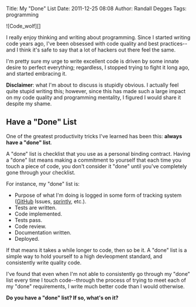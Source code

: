 Title: My "Done" List
Date: 2011-12-25 08:08
Author: Randall Degges
Tags: programming


![Code_wolf][]

I really enjoy thinking and writing about programming. Since I started writing
code years ago, I've been obsessed with code quality and best practices--and I
think it's safe to say that a lot of hackers out there feel the same.

I'm pretty sure my urge to write excellent code is driven by some innate desire
to perfect everything; regardless, I stopped trying to fight it long ago, and
started embracing it.

**Disclaimer**: what I'm about to discuss is stupidly obvious. I actually feel
quite stupid writing this; however, since this has made such a large impact on
my code quality and programming mentality, I figured I would share it despite my
shame.


## Have a "Done" List

One of the greatest productivity tricks I've learned has been this: **always
have a "done" list**.

A "done" list is checklist that you use as a personal binding contract. Having a
"done" list means making a commitment to yourself that each time you touch a
piece of code, you don't consider it "done" until you've completely gone through
your checklist.

For instance, my "done" list is:

-   Purpose of what I'm doing is logged in some form of tracking system
    ([GitHub][] Issues, [sprintly][], etc.).
-   Tests are written.
-   Code implemented.
-   Tests pass.
-   Code review.
-   Documentation written.
-   Deployed.

If that means it takes a while longer to code, then so be it. A "done" list is a
simple way to hold yourself to a high devleopment standard, and consistently
write quality code.

I've found that even when I'm not able to consistently go through my "done" list
every time I touch code--through the process of trying to meet each of my "done"
requirements, I write much better code than I would otherwise.

**Do you have a "done" list? If so, what's on it?**


  [Codewolf]: ./images/89413031-0-code_wolf.jpg.scaled696.jpg
  [GitHub]: https://github.com/ "GitHub"
  [sprintly]: http://sprint.ly/ "sprintly"
